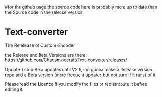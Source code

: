 #for the github page
the source code here is probably more up to date than the Source code in the release version.

# Text-converter
The Rerelease of Custom-Encoder

the Release and Beta Versions are there: https://github.com/Chaosminecraft/Text-converter/releases/

Update: i stop Beta updates until V2.9, i'm gonna make a Release version repo and a Beta version (more frequent updates but not sure if it runs) of it.

Please read the Licence if you modify the files or redistrobute it before editing it.
